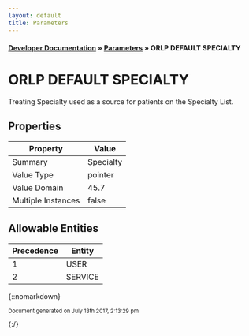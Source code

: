 ```yaml
---
layout: default
title: Parameters
---
```


#### [Developer Documentation](../index) &#187; [Parameters](TableOfContents) &#187; ORLP DEFAULT SPECIALTY<br/>
# ORLP DEFAULT SPECIALTY

Treating Specialty used as a source for patients on the Specialty List.

## Properties

Property | Value
--- | ---
Summary | Specialty
Value Type | pointer
Value Domain | 45.7
Multiple Instances | false

## Allowable Entities

Precedence | Entity
--- | ---
1 | USER
2 | SERVICE

{::nomarkdown} <br/><p style="font-size: 11px">Document generated on July 13th 2017, 2:13:29 pm</p>{:/}